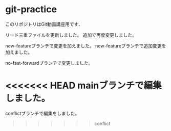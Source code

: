 # git-practice
このリポジトリはGit動画講座用です．

リード三重ファイルを更新しました。
追加で再度変更しました。


new-featureブランチで変更を加えました。
new-featureブランチで追加変更を加えました。

no-fast-forwardブランチで変更しました。

<<<<<<< HEAD
mainブランチで編集しました。
=======
conflictブランチで編集をしました。
>>>>>>> conflict
